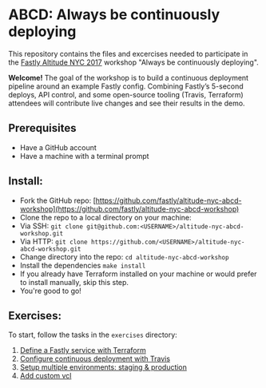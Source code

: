 # ABCD: Always be continuously deploying
This repository contains the files and excercises needed to participate in the [Fastly Altitude NYC 2017]() workshop "Always be continuously deploying".

**Welcome!**
The goal of the workshop is to build a continuous deployment pipeline around an example Fastly config. Combining Fastly’s 5-second deploys, API control, and some open-source tooling (Travis, Terraform) attendees will contribute live changes and see their results in the demo.

## Prerequisites
- Have a GitHub account
- Have a machine with a terminal prompt

## Install:
- Fork the GitHub repo: [https://github.com/fastly/altitude-nyc-abcd-workshop](https://github.com/fastly/altitude-nyc-abcd-workshop)
- Clone the repo to a local directory on your machine:
 - Via SSH: `git clone git@github.com:<USERNAME>/altitude-nyc-abcd-workshop.git`
 - Via HTTP: `git clone https://github.com/<USERNAME>/altitude-nyc-abcd-workshop.git`
- Change directory into the repo: `cd altitude-nyc-abcd-workshop`
- Install the dependencies `make install`
-  If you already have Terraform installed on your machine or would prefer to install manually, skip this step.
- You're good to go!

## Exercises:
To start, follow the tasks in the `exercises` directory:

1. [Define a Fastly service with Terraform](exercises/1.md)
2. [Configure continuous deployment with Travis](exercises/2.md)
3. [Setup multiple environments: staging & production](exercises/3.md)
4. [Add custom vcl](exercises/4.md)
